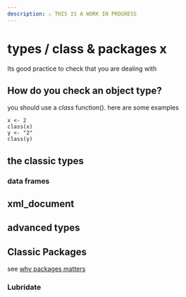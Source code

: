 ```yaml
---
description: ⚠️ THIS IS A WORK IN PROGRESS
---
```


# types / class & packages x

Its good practice to check that you are dealing with

## How do you check an object type?

 you should use a _class_ function\(\). here are some examples

```text
x <- 2
class(x)
y <- "2"
class(y)
```

## the classic types

### data frames



## xml\_document

## advanced types

## Classic Packages

see [why packages matters](../r-intro.md#there-is-a-package-for-that)

### Lubridate







